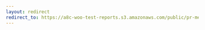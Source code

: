 ```yaml
---
layout: redirect
redirect_to: https://a8c-woo-test-reports.s3.amazonaws.com/public/pr-merge/45129/api/index.html
---
```

